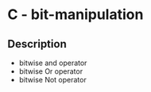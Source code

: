 # C - bit-manipulation
## Description
<ul>
<li> bitwise and operator </li>
<li> bitwise Or operator </li>
<li>bitwise Not operator </li>
</ul>
